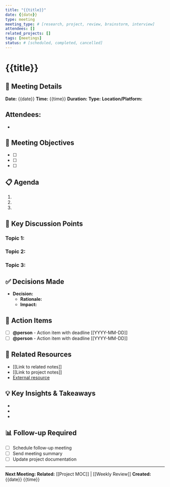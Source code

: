 ```yaml
---
title: "{{title}}"
date: {{date}}
type: meeting
meeting_type: # [research, project, review, brainstorm, interview]
attendees: []
related_projects: []
tags: [meetings]
status: # [scheduled, completed, cancelled]
---
```


# {{title}}

## 📅 Meeting Details
**Date:** {{date}}
**Time:** {{time}}
**Duration:** 
**Type:** 
**Location/Platform:** 

**Attendees:**
- 
- 

## 🎯 Meeting Objectives
- [ ] 
- [ ] 
- [ ] 

## 📋 Agenda
1. 
2. 
3. 

## 📝 Key Discussion Points

### Topic 1: 


### Topic 2: 


### Topic 3: 


## ✅ Decisions Made
- **Decision:** 
  - **Rationale:** 
  - **Impact:** 

## 🎯 Action Items
- [ ] **@person** - Action item with deadline [[YYYY-MM-DD]]
- [ ] **@person** - Action item with deadline [[YYYY-MM-DD]]

## 🔗 Related Resources
- [[Link to related notes]]
- [[Link to project notes]]
- [External resource](URL)

## 💡 Key Insights & Takeaways
- 
- 
- 

## 📊 Follow-up Required
- [ ] Schedule follow-up meeting
- [ ] Send meeting summary
- [ ] Update project documentation

---
**Next Meeting:** 
**Related:** [[Project MOC]] | [[Weekly Review]]
**Created:** {{date}} {{time}}
